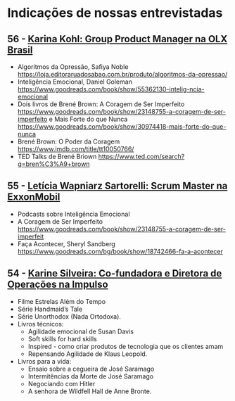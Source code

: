 # Indicações de nossas entrevistadas

## 56 - [Karina Kohl: Group Product Manager na OLX Brasil](https://www.youtube.com/watch?v=Rbe-LEkONNg)


- Algoritmos da Opressão, Safiya Noble https://loja.editoraruadosabao.com.br/produto/algoritmos-da-opressao/
- Inteligência Emocional, Daniel Goleman https://www.goodreads.com/book/show/55362130-intelig-ncia-emocional
- Dois livros de Brené Brown: A Coragem de Ser Imperfeito https://www.goodreads.com/book/show/23148755-a-coragem-de-ser-imperfeito  e Mais Forte do que Nunca https://www.goodreads.com/book/show/30974418-mais-forte-do-que-nunca
- Brené Brown: O Poder da Coragem https://www.imdb.com/title/tt10050766/
- TED Talks de Brené Briown https://www.ted.com/search?q=bren%C3%A9+brown

## 55 - [Letícia Wapniarz Sartorelli: Scrum Master na ExxonMobil](https://www.youtube.com/watch?v=zONqOsB1kzc)

- Podcasts sobre Inteligência Emocional
- A Coragem de Ser Imperfeito https://www.goodreads.com/book/show/23148755-a-coragem-de-ser-imperfeit
- Faça Acontecer, Sheryl Sandberg https://www.goodreads.com/bg/book/show/18742466-fa-a-acontecer

## 54 - [Karine Silveira: Co-fundadora e Diretora de Operações na Impulso](https://www.youtube.com/watch?v=wUIj7jvv7wM)

- Filme Estrelas Além do Tempo
- Série Handmaid’s Tale
- Série Unorthodox (Nada Ortodoxa). 
- Livros técnicos: 
  - Agilidade emocional de Susan Davis 
  - Soft skills for hard skills
  - Inspired - como criar produtos de tecnologia que os clientes amam
  - Repensando Agilidade de Klaus Leopold. 
 - Livros para a vida: 
   - Ensaio sobre a cegueira de José Saramago
   - Intermitências da Morte de José Saramago
   - Negociando com Hitler
   - A senhora de Wildfell Hall de Anne Bronte.
